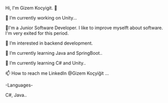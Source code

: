  Hi, I'm Gizem Kocyigit. 👋

🔭 I’m currently working on Unity...

👀I'm a Junior Software Developer. I like to improve myselft about software. I'm very exited for this period.

👀 I’m interested in backend development.

🌱 I’m currently learning Java and SpringBoot..

🌱 I’m currently learning C# and Unity..

📫 How to reach me LinkedIn @Gizem Koçyiğit ...

-Languages-

 C#, Java..
